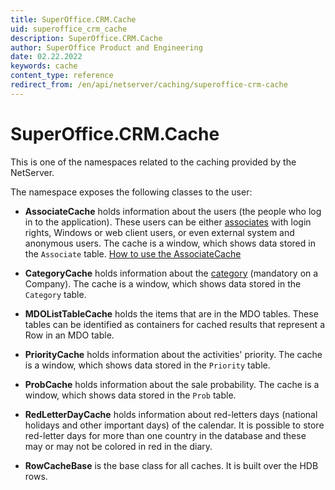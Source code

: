 ```yaml
---
title: SuperOffice.CRM.Cache
uid: superoffice_crm_cache
description: SuperOffice.CRM.Cache
author: SuperOffice Product and Engineering
date: 02.22.2022
keywords: cache
content_type: reference
redirect_from: /en/api/netserver/caching/superoffice-crm-cache
---
```


# SuperOffice.CRM.Cache

This is one of the namespaces related to the caching provided by the NetServer.

The namespace exposes the following classes to the user:

* **AssociateCache** holds information about the users (the people who log in to the application). These users can be either [associates][1] with login rights, Windows or web client users, or even external system and anonymous users. The cache is a window, which shows data stored in the `Associate` table. [How to use the AssociateCache][3]

* **CategoryCache** holds information about the [category][2] (mandatory on a Company). The cache is a window, which shows data stored in the `Category` table.

* **MDOListTableCache** holds the items that are in the MDO tables. These tables can be identified as containers for cached results that represent a Row in an MDO table.

* **PriorityCache** holds information about the activities' priority. The cache is a window, which shows data stored in the `Priority` table.

* **ProbCache** holds information about the sale probability. The cache is a window, which shows data stored in the `Prob` table.

* **RedLetterDayCache** holds information about red-letters days (national holidays and other important days) of the calendar. It is possible to store red-letter days for more than one country in the database and these may or may not be colored in red in the diary.

* **RowCacheBase** is the base class for all caches. It is built over the HDB rows.

<!-- Referenced links -->
[1]: ../../contact/dev/index.md#associate
[2]: ../../company/category-list.md
[3]: associate-cache.md
